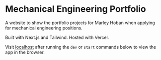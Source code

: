 # Mechanical Engineering Portfolio

A website to show the portfolio projects for Marley Hoban when applying for mechanical engineering positions.

Built with Next.js and Tailwind. Hosted with Vercel.

Visit [localhost](http://localhost:3000) after running the `dev` or `start` commands below to view the app in the browser.
